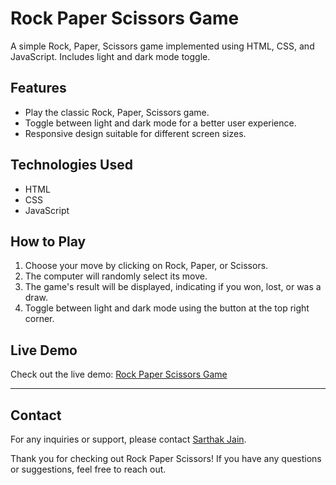 # Rock Paper Scissors Game

A simple Rock, Paper, Scissors game implemented using HTML, CSS, and JavaScript. Includes light and dark mode toggle.

## Features

- Play the classic Rock, Paper, Scissors game.
- Toggle between light and dark mode for a better user experience.
- Responsive design suitable for different screen sizes.

## Technologies Used

- HTML
- CSS
- JavaScript

## How to Play

1. Choose your move by clicking on Rock, Paper, or Scissors.
2. The computer will randomly select its move.
3. The game's result will be displayed, indicating if you won, lost, or was a draw.
4. Toggle between light and dark mode using the button at the top right corner.

## Live Demo

Check out the live demo: [Rock Paper Scissors Game](https://the-sarthak-jain.github.io/Rock-Paper-Scissors/)

---
## Contact

For any inquiries or support, please contact [Sarthak Jain](mailto:mail.sarthakjain@gmail.com).

Thank you for checking out Rock Paper Scissors! If you have any questions or suggestions, feel free to reach out.
